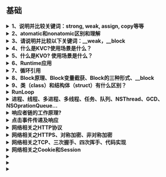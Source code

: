 
## 基础

<!--------------------------------------------------------------------------------------------------------------------------------------------------------------
                                                               1、说明并比较关键词：strong, weak, assign, copy等等
--------------------------------------------------------------------------------------------------------------------------------------------------------------->
<details>
<summary>
    <b>1、说明并比较关键词：strong, weak, assign, copy等等</b>
</summary>

</br>

`strong`表示指向并拥有该对象。其修饰的对象引用计数会增加1。该对象只要引用计数不为0则不会被销毁。当然强行将其设为nil可以销毁它。

`weak`表示指向但不拥有该对象。其修饰的对象引用计数不会增加。无需手动设置，该对象会自行在内存中销毁。

`assign`主要用于修饰基本数据类型，如`NSInteger`和`CGFloat`，这些数值主要存在于栈上。

`weak` 一般用来修饰对象，`assign`一般用来修饰基本数据类型。原因是`assign`修饰的对象被释放后，指针的地址依然存在，造成野指针，在堆上容易造成崩溃。而栈上的内存系统会自动处理，不会造成野指针。

`copy`与`strong`类似。不同之处是`strong`的复制是多个指针指向同一个地址，而`copy`的复制每次会在内存中拷贝一份对象，指针指向不同地址。`copy`一般用在修饰有可变对应类型的不可变对象上，如`NSString`, `NSArray`, `NSDictionary`。

`Objective-C` 中，基本数据类型的默认关键字是`atomic`, `readwrite`, `assign`；普通属性的默认关键字是`atomic`, `readwrite`, `strong`。

1、属性`readwrite`，`readonly`，`assign`，`retain`，`copy`，`nonatomic` 各自什么作用，他们在那种情况下用?

```
    readwrite：默认的属性，可读可写，生成setter和getter方法。

    readonly：只读，只生成getter方法，也就是说不能修改变量。

    assign：用于声明基本数据类型（int、float）仅设置变量，是赋值属性。

    retain：持有属性，setter方法将传入的参数先保留,再赋值,传入的参数 引用计数retaincount 会加1
```

在堆上开辟一块空间，用指针a指向，然后将指针a赋值(`assign`)给指针b，等于是a和b同时指向这块堆空间，当a不使用这块堆空间的时候，是否要释放这块堆空间？答案是肯定要的，但是这件堆空间被释放后，b就成了野指针。

如何避免这样的问题？ 这就引出了引用计数器，当a指针这块堆空间的时候，引用计数器+1，当b也指向的时候，引用计数器变成了2，当a不再指向这块堆空间时，release-1，引用计数器为1，当b也不指向这块堆空间时，release-1，引用计数器为0，调用`dealloc`函数，空间被释放

总结：当数据类型为`int`，`float`原生类型时，可以使用`assign`。如果是上面那种情况（对象）就是用retain。

`copy`：是赋值特性,`setter`方法将传入对象赋值一份;需要完全一份新的变量时,直接从堆区拿。

当属性是` NSString`、`NSArray`、`NSDictionary`时，既可以用`strong` 修饰，也可以用`copy`修饰。当用`strong`修饰的`NSString` 指向一个`NSMutableString`时，如果在不知情的情况下这个`NSMutableString`的别的引用修改了值，就会出现：一个不可变的字符串却被改变了的情况， 使用`copy`就不会出现这种情况。

 `nonatomic`：非原子性，可以多线程访问，效率高。

`atomic`：原子性，属性安全级别的表示，同一时刻只有一个线程访问，具有资源的独占性，但是效率很低。

`strong`：强引用，引用计数+ 1，ARC下，一个对象如果没有强引用，系统就会释放这个对象。

`weak`：弱引用，不会使引用计数+1.当一个指向对象的强引用都被释放时，这块空间依旧会被释放掉。

使用场景：在ARC下，如果使用`XIB` 或者`SB` 来创建控件，就使用 `weak`。纯代码创建控件时，用`strong`修饰，如果想用`weak` 修饰，就需要先创建控件，然后赋值给用`weak`修饰的对象。

查找了一些资料，发现主要原因是，`controller`需要拥有它自己的`view`（这个`view`是所以子控件的父`view`），因此`viewcontroller`对`view`就必须是强引用（strong reference）,得用`strong`修饰`view`。对于`lable`，它的父`view`是`view`，`view`需要拥有`label`，但是`controller`是不需要拥有`label`的。如果用`strong`修饰，在`view`销毁的情况下，`label`还仍然占有内存，因为`controller`还对它强引用；如果用`weak`修饰，在`view`销毁的时侯`label`的内存也同时被销毁，避免了僵尸指针出现。

用引用计数回答就是：因为`Controller`并不直接“拥有”控件，控件由它的父`view`“拥有”。使用`weak`关键字可以不增加控件引用计数，确保控件与父`view`有相同的生命周期。控件在被`addSubview`后，相当于控件引用计数+1；父`view`销毁后，所有的子`view`引用计数-1，则可以确保父`view`销毁时子`view`立即销毁。`weak`的控件在`removeFromSuperview`后也会立即销毁，而`stron`g的控件不会，因为`Controller`还保有控件强引用。

总结归纳为：当控件的父`view`销毁时，如果你还想继续拥有这个控件，就用`srtong`；如果想保证控件和父`view`拥有相同的生命周期，就用`weak`。当然在大多数情况下用两个都是可以的。

使用`weak`的时候需要特别注意的是：先将控件添加到`superview`上之后再赋值给`self`，避免控件被过早释放。
</details>

<!--------------------------------------------------------------------------------------------------------------------------------------------------------------
                                                                2、atomatic和nonatomic区别和理解
--------------------------------------------------------------------------------------------------------------------------------------------------------------->
<details>
<summary>
<b>2、atomatic和nonatomic区别和理解</b>
</summary>

<br/><b>第一种</b><br/>

`atomic`和`nonatomic`区别用来决定编译器生成的`getter`和`setter`是否为原子操作。`atomic`提供多线程安全,是描述该变量是否支持多线程的同步访问，如果选择了`atomic` 那么就是说，系统会自动的创建`lock`锁，锁定变量。`nonatomic`禁止多线程，变量保护，提高性能。

> `atomic`：默认是有该属性的，这个属性是为了保证程序在多线程情况下，编译器会自动生成一些互斥加锁代码，避免该变量的读写不同步问题。

> `nonatomic`：如果该对象无需考虑多线程的情况，请加入这个属性，这样会让编译器少生成一些互斥加锁代码，可以提高效率。

> `atomic`的意思就是`setter/getter`这个函数，是一个原语操作。如果有多个线程同时调用`setter`的话，不会出现某一个线程执行完`setter`全部语句之前，另一个线程开始执行`setter`情况，相当于函数头尾加了锁一样，可以保证数据的完整性。`nonatomic`不保证`setter/getter`的原语行，所以你可能会取到不完整的东西。因此，在多线程的环境下原子操作是非常必要的，否则有可能会引起错误的结果。

比如`setter`函数里面改变两个成员变量，如果你用`nonatomic`的话，`getter`可能会取到只更改了其中一个变量时候的状态，这样取到的东西会有问题，就是不完整的。当然如果不需要多线程支持的话，用`nonatomic`就够了，因为不涉及到线程锁的操作，所以它执行率相对快些。

下面是载录的网上一段加了`atomic`的例子：
```
{lock}
    if (property != newValue) { 
        [property release]; 
        property = [newValue retain]; 
    }                   
{unlock}
```
可以看出来，用`atomic`会在多线程的设值取值时加锁，中间的执行层是处于被保护的一种状态，`atomic`是oc使用的一种线程保护技术，基本上来讲，就是防止在写入未完成的时候被另外一个线程读取，造成数据错误。而这种机制是耗费系统资源的，所以在iPhone这种小型设备上，如果没有使用多线程间的通讯编程，那么`nonatomic`是一个非常好的选择。

<br/><b>第二种</b><br/>

`atomic`和`nonatomic`用来决定编译器生成的`getter`和`setter`是否为原子操作。

<b>atomic</b>

设置成员变量的`@property`属性时，默认为`atomic`，提供多线程安全。

在多线程环境下，原子操作是必要的，否则有可能引起错误的结果。加了`atomic`，`setter`函数会变成下面这样：
```
{lock}
    if (property != newValue) { 
        [property release]; 
        property = [newValue retain]; 
    }                   
{unlock}
```
<b>nonatomic</b>

禁止多线程，变量保护，提高性能。

`atomic`是`Objc`使用的一种线程保护技术，基本上来讲，是防止在写未完成的时候被另外一个线程读取，造成数据错误。而这种机制是耗费系统资源的，所以在iPhone这种小型设备上，如果没有使用多线程间的通讯编程，那么`nonatomic`是一个非常好的选择。

指出访问器不是原子操作，而默认地，访问器是原子操作。这也就是说，在多线程环境下，解析的访问器提供一个对属性的安全访问，从获取器得到的返回值或者通过设置器设置的值可以一次完成，即便是别的线程也正在对其进行访问。如果你不指定 `nonatomic` ，在自己管理内存的环境中，解析的访问器保留并自动释放返回的值，如果指定了 `nonatomic` ，那么访问器只是简单地返回这个值。

</details>

<!--------------------------------------------------------------------------------------------------------------------------------------------------------------
                                                               3、请说明并比较以下关键词：__weak，__block
--------------------------------------------------------------------------------------------------------------------------------------------------------------->
<details>
<summary>
<b>3、请说明并比较以下关键词：__weak，__block</b>
</summary>

</br>

`__weak`与`weak`基本相同。前者用于修饰变量（variable），后者用于修饰属性（property）。`__weak` 主要用于防止`block`中的循环引用。
`__block`也用于修饰变量。它是引用修饰，所以其修饰的值是动态变化的，即可以被重新赋值的。`__block`用于修饰某些`block`内部将要修改的外部变量。
_`_weak`和`__block`的使用场景几乎与`block`息息相关。而所谓`block`，就是`Objective-C`对于闭包的实现。闭包就是没有名字的函数，或者理解为指向函数的指针。
</details>

<!--------------------------------------------------------------------------------------------------------------------------------------------------------------
                                                               4、什么是KVC?使用场景是什么？
--------------------------------------------------------------------------------------------------------------------------------------------------------------->
<details>
<summary>
    <b>4、什么是KVC?使用场景是什么？</b>
</summary>
    
</br>

* <b> KVC 常用的方法</b>
```
(1)赋值类方法
- (void)setValue:(nullable id)value forKey:(NSString *)key;
- (void)setValue:(nullable id)value forKeyPath:(NSString *)keyPath;
- (void)setValue:(nullable id)value forUndefinedKey:(NSString *)key;
- (void)setValuesForKeysWithDictionary:(NSDictionary<NSString *, id> *)keyedValues;

(2)取值类方法
// 能取得私有成员变量的值
- (id)valueForKey:(NSString *)key;
- (id)valueForKeyPath:(NSString *)keyPath;
- (NSDictionary *)dictionaryWithValuesForKeys:(NSArray *)keys;
```

* <b>KVC 底层实现原理</b></br>
> 当一个对象调用setValue:forKey: 方法时,方法内部会做以下操作:</br>
> 1.判断有没有指定key的set方法,如果有set方法,就会调用set方法,给该属性赋值</br>
> 2.如果没有set方法,判断有没有跟key值相同且带有下划线的成员属性(_key).如果有,直接给该成员属性进行赋值</br>
> 3.如果没有成员属性_key,判断有没有跟key相同名称的属性.如果有,直接给该属性进行赋值</br>
> 4.如果都没有,就会调用 valueforUndefinedKey 和setValue:forUndefinedKey:方法</br>

<b>* KVC 的使用场景</b></br>
<b>1、赋值</b></br>
> (1) KVC 简单属性赋值
```
Person *p = [[Person alloc] init];
//    p.name = @"jack";
//    p.money = 22.2;
使用setValue: forKey:方法能够给属性赋值,等价于直接给属性赋值
[p setValue:@"rose" forKey:@"name"];
[p setValue:@"22.2" forKey:@"money"];
```
> (2) KVC复杂属性赋值
```
//给Person添加 Dog属性
Person *p = [[Person alloc] init];
p.dog = [[Dog alloc] init];
// p.dog.name = @"阿黄";

1)setValue: forKeyPath: 方法的使用
//修改p.dog 的name 属性
[p.dog setValue:@"wangcai" forKeyPath:@"name"];
[p setValue:@"阿花" forKeyPath:@"dog.name"];

2)setValue: forKey: 错误用法
[p setValue:@"阿花" forKey:@"dog.name"];
NSLog(@"%@", p.dog.name);

3)直接修改私有成员变量
[p setValue:@"旺财" forKeyPath:@"_name"];
```
> (3) 添加私有成员变量
```
Person 类中添加私有成员变量_age
[p setValue:@"22" forKeyPath:@"_age"];
```

<b>2、字典转模型</b></br>
```
1)简单的字典转模型
 +(instancetype)videoWithDict:(NSDictionary *)dict {
    JLVideo *videItem = [[JLVideo alloc] init];
    //以前
//    videItem.name = dict[@"name"];
//    videItem.money = [dict[@"money"] doubleValue] ;
    
    //KVC,使用setValuesForKeysWithDictionary:方法,该方法默认根据字典中每个键值对,调用setValue:forKey方法
    // 缺点:字典中的键值对必须与模型中的键值对完全对应,否则程序会崩溃
    [videItem setValuesForKeysWithDictionary:dict];
    return videItem;
}

(2)复杂的字典转模型
注意:复杂字典转模型不能直接通过KVC 赋值,KVC只能在简单字典中使用,比如:
    NSDictionary *dict = @{
                       @"name" : @"jack",
                       @"money": @"22.2",
                       @"dog" : @{
                               @"name" : @"wangcai",
                               @"money": @"11.1"}
                       };
   JLPerson *p = [[JLPerson alloc]init]; // p是一个模型对象
   [p setValuesForKeysWithDictionary:dict];
内部转换原理:
//    [p setValue:@"jack" forKey:@"name"];
//    [p setValue:@"22.2" forKey:@"money"];
//    [p setValue:@{
//                  @"name" : @"wangcai",
//                  @"money": @"11.1",
//
//                  } forKey:@"dog"]; //给 dog赋值一个字典肯定是不对的

(3)KVC解析复杂字典的正确步骤
   NSDictionary *dict = @{
                       @"name" : @"jack",
                       @"money": @"22.2",
                       @"dog" : @{
                               @"name" : @"wangcai",
                               @"price": @"11.1",
                               },
                       //人有好多书
                       @"books" : @[
                               @{
                                   @"name" : @"5分钟突破iOS开发",
                                   @"price" : @"19.8"
                                   },
                               @{
                                   @"name" : @"3分钟突破iOS开发",
                                   @"price" : @"24.8"
                                   },
                               @{
                                   @"name" : @"1分钟突破iOS开发",
                                   @"price" : @"29.8"
                                   }
                               ]
                       };

    XMGPerson *p = [[XMGPerson alloc] init];
     p.dog = [[XMGDog alloc] init];
    [p.dog setValuesForKeysWithDictionary:dict[@"dog"]];
    
    //保存模型的可变数组
    NSMutableArray *arrayM = [NSMutableArray array];
    
    for (NSDictionary *dict in dict[@"books"]) {
        //创建模型
        Book *book = [[Book alloc] init];
        //KVC
        [book setValuesForKeysWithDictionary:dict];
        //将模型保存
        [arrayM addObject:book];
    }
    p.books = arrayM;

备注:
    (1)当字典中的键值对很复杂,不适合用KVC;
    (2)服务器返还的数据,你可能不会全用上,如果在模型一个一个写属性非常麻烦,所以不建议使用KVC字典转模型
```

<b>3、取值</b></br>
> (1) 模型转字典
```
 Person *p = [[Person alloc]init];
 p.name = @"jack";
 p.money = 11.1;
 //KVC取值
 NSLog(@"%@ %@", [p valueForKey:@"name"], [p valueForKey:@"money"]);

 //模型转字典, 根据数组中的键获取到值,然后放到字典中
 NSDictionary *dict = [p dictionaryWithValuesForKeys:@[@"name", @"money"]];
 NSLog(@"%@", dict);
```
> (2) 访问数组中元素的属性值
```
Book *book1 = [[Book alloc] init];
book1.name = @"5分钟突破iOS开发";
book1.price = 10.7;

Book *book2 = [[Book alloc] init];
book2.name = @"4分钟突破iOS开发";
book2.price = 109.7;

Book *book3 = [[Book alloc] init];
book3.name = @"1分钟突破iOS开发";
book3.price = 1580.7;

// 如果valueForKeyPath:方法的调用者是数组，那么就是去访问数组元素的属性值
// 取得books数组中所有Book对象的name属性值，放在一个新的数组中返回
    NSArray *books = @[book1, book2, book3];
    NSArray *names = [books valueForKeyPath:@"name"];
    NSLog(@"%@", names);

//访问属性数组中元素的属性值
Person *p = [[Person alloc]init];
p.books = @[book1, book2, book3];
NSArray *names = [p valueForKeyPath:@"books.name"];
NSLog(@"%@", names);

```
</details>

<!--------------------------------------------------------------------------------------------------------------------------------------------------------------
                                                               5、什么是KVO? 使用场景是什么？
--------------------------------------------------------------------------------------------------------------------------------------------------------------->
<details>
<summary>
    <b>5、什么是KVO? 使用场景是什么？</b>
</summary>

<h4>什么是KVO？</h4>

> `KVO`全称`Key Value Observing`，是苹果提供的一套事件通知机制。允许对象监听另一个对象特定属性的改变，并在改变时接收到事件。由于 `KVO` 的实现机制，只针对属性才会发生作用，一般继承自 `NSObjec`t 的对象都默认支持 `KVO`。</br>
> 
> `KVO`可以监听单个属性的变化，也可以监听集合对象的变化。通过`KVC`的`mutableArrayValueForKey:`等方法获得代理对象，当代理对象的内部对象发生改变时，会回调 `KVO` 监听的方法。集合对象包含 `NSArray` 和 `NSSet`。</br>

<h4>KVO基本使用</h4>

使用KVO大致分为三个步骤：</br>

> 1、通过`addObserver:forKeyPath:options:context:`方法注册观察者，观察者可以接收`keyPath`属性的变化事件</br>
> 2、在观察者中实现`observeValueForKeyPath:ofObject:change:context:`方法，当`keyPath`属性发生改变后，`KVO`会回调这个方法来通知观察者</br>
> 3、当观察者不需要监听时，可以调用`removeObserver:forKeyPath:`方法将`KVO`移除。需要注意的是，调用`removeObserver`需要在观察者消失之前，否则会导致`Crash`</br>

<h4>注册观察者</h4>

```
/*
@observer:就是观察者，是谁想要观测对象的值的改变。
@keyPath:就是想要观察的对象属性。
@options:options一般选择NSKeyValueObservingOptionNew | NSKeyValueObservingOptionOld，这样当属性值发生改变时我们可以同时获得旧值和新值，如果我们只填NSKeyValueObservingOptionNew则属性发生改变时只会获得新值。
@context:想要携带的其他信息，比如一个字符串或者字典什么的。
*/
- (void)addObserver:(NSObject *)observer forKeyPath:(NSString *)keyPath options:(NSKeyValueObservingOptions)options context:(nullable void *)context;
```
<h4>监听回调</h4>

```
/*
@keyPath:观察的属性
@object:观察的是哪个对象的属性
@change:这是一个字典类型的值，通过键值对显示新的属性值和旧的属性值
@context:上面添加观察者时携带的信息
*/
- (void)observeValueForKeyPath:(nullable NSString *)keyPath ofObject:(nullable id)object change:(nullable NSDictionary<NSKeyValueChangeKey, id> *)change context:(nullable void *)context;
```
<h4>调用方式</h4>
<h5>自动调用</h5>

> 调用KVO属性对象时，不仅可以通过点语法和set语法进行调用，还可以使用KVC方法
```
//通过属性的点语法间接调用
objc.name = @"";

// 直接调用set方法
[objc setName:@"Savings"];

// 使用KVC的setValue:forKey:方法
[objc setValue:@"Savings" forKey:@"name"];

// 使用KVC的setValue:forKeyPath:方法
[objc setValue:@"Savings" forKeyPath:@"account.name"];
```
<h5>手动调用</h5>

* KVO 在属性发生改变时的调用是自动的，如果想要手动控制这个调用时机，或想自己实现 KVO 属性的调用，则可以通过 KVO 提供的方法进行调用。</br>
> 1、第一步我们需要认识下面这个方法，如果想要手动调用或自己实现KVO需要重写该方法该方法返回YES表示可以调用，返回NO则表示不可以调用。
```
+ (BOOL)automaticallyNotifiesObserversForKey:(NSString *)theKey {
    BOOL automatic = NO;
    if ([theKey isEqualToString:@"name"]) {
        automatic = NO;//对该key禁用系统自动通知，若要直接禁用该类的KVO则直接返回NO；
    }
    else {
        automatic = [super automaticallyNotifiesObserversForKey:theKey];
    }
    return automatic;
}
```
> 2、第二步我们需要重写setter方法
```
- (void)setName:(NSString *)name {
    if (name != _name) {
        [self willChangeValueForKey:@"name"];
        _name = name;
        [self didChangeValueForKey:@"name"];
    }
}
```
<h4>移除观察者</h4>

```
//需要在不使用的时候,移除监听
- (void)dealloc {
    [self.person removeObserver:self.observerPerson forKeyPath:@"age"];
    [self.person removeObserver:self.observerPerson forKeyPath:@"name"];
}
```

<h4>Crash</h4>
<h5>观察者未实现监听方法</h5>

* 若观察者对象 -observeValueForKeyPath:ofObject:change:context: 未实现，将会 Crash
```
'<KVOViewController: 0x7f90f1402a60>: An -observeValueForKeyPath:ofObject:change:context: message was received but not handled.
```

<h5>未及时移除观察者</h5>

```
Crash： Thread 1: EXC_BAD_ACCESS (code=1, address=0x8)
```
```
//观察者ObserverPersonChage
@interface ObserverPersonChange : NSObject
@end

@implementation ObserverPersonChange

- (void)observeValueForKeyPath:(NSString *)keyPath ofObject:(id)object change:(NSDictionary<NSKeyValueChangeKey,id> *)change context:(void *)context {
    NSLog(@"%@", keyPath);
    if ([keyPath isEqualToString:@"age"]) {
        NSLog(@"age %@", object);
    }
    if ([keyPath isEqualToString:@"name"]) {
        NSLog(@"name %@", object);
    }
}

@end

// KVOViewController
- (void)btn1Click {
    [self.person addObserver:self.observerPerson forKeyPath:@"age" options:(NSKeyValueObservingOptionOld | NSKeyValueObservingOptionNew) context:@"age change"];
    [self.person addObserver:self.observerPerson forKeyPath:@"name" options:(NSKeyValueObservingOptionOld | NSKeyValueObservingOptionNew) context:@"name change"];
}

- (void)btn2Click {
    self.observerPerson = nil;
}

//点击改变person属性值
- (void)btn3Click {
    self.person.age = 10;
    self.person.name = @"小明";
}
```
> 1、假如在当前 `KVOViewController` 中，注册了观察者，点击屏幕，改变被观察对象 `person` 的属性值。</br>
> 2、点击对应按钮，销毁观察者，此时 self.observerPerson 为 nil。</br>
> 3、再次点击btn3按钮，此时 Crash；</br>

<h5>多次移除观察者</h5>

```
Cannot remove an observer for the key path “age” from because it is not registered as an observer.
```

<h4>实际应用</h4>

> KVO主要用来做键值观察操作，想要一个值发生改变后通知另一个对象，则用KVO实现最为合适。斯坦福大学的iOS教程中有一个很经典的案例，通过KVO在Model和Controller之间进行通信。

<h4>KVO实现原理</h4>

> `KVO`是通过`isa` 混写`(isa-swizzling)`技术实现的。在运行时根据原类创建一个中间类，这个中间类是原类的子类，并动态修改当前对象的`isa`指向中间类。并且将`class`方法重写，返回原类的`Class`。所以苹果建议在开发中不应该依赖`isa`指针，而是通过`class`实例方法来获取对象类型。

<h4>测试代码</h4>

```
NSKeyValueObservingOptions option = NSKeyValueObservingOptionOld | NSKeyValueObservingOptionNew;

NSLog(@"person添加KVO监听对象之前-类对象 -%@", object_getClass(self.person));
NSLog(@"person添加KVO监听之前-方法实现 -%p", [self.person methodForSelector:@selector(setAge:)]);
NSLog(@"person添加KVO监听之前-元类对象 -%@", object_getClass(object_getClass(self.person)));

[self.person addObserver:self forKeyPath:@"age" options:option context:@"age chage"];

NSLog(@"person添加KVO监听对象之后-类对象 -%@", object_getClass(self.person));
NSLog(@"person添加KVO监听之后-方法实现 -%p", [self.person methodForSelector:@selector(setAge:)]);
NSLog(@"person添加KVO监听之后-元类对象 -%@", object_getClass(object_getClass(self.person)));

//打印结果
person添加KVO监听对象之前-类对象 -Person
person添加KVO监听之前-方法实现 -0x10ac1b850
person添加KVO监听之前-元类对象 -Person

person添加KVO监听对象之后-类对象 -NSKVONotifying_Person
person添加KVO监听之后-方法实现 -0x10af7c844
person添加KVO监听之后-元类对象 -NSKVONotifying_Person

//通过地址查找方法
(lldb) p (IMP)0x10f24b470
(IMP) $0 = 0x000000010f24b470 ([Person setAge:] at Person.h:15)
(lldb) p (IMP)0x10f5a6844
(IMP) $1 = 0x000000010f5a6844 (Foundation`_NSSetLongLongValueAndNotify)
```
* 通过测试代码，我们添加KVO前后发生以下变化</br>
> 1、`person`指向的类对象和元类对象，以及 `setAge:` 均发生了变化；</br>
> 2、添加`KVO`后，`person` 中的 `isa` 指向了 `NSKVONotifying_Person` 类对象；</br>
> 3、添加 `KVO` 之后，`setAge:` 的实现调用的是：`Foundation`中 `_NSSetLongLongValueAndNotify` 方法；</br>

<h5>发现中间对象</h5>

> 从上述测试代码的结果我们发现，`person` 中的 `isa` 从开始指向`Person`类对象，变成指向了 `NSKVONotifying_Person` 类对象</br>

* KVO会在运行时动态创建一个新类，将对象的isa指向新创建的类，新类是原类的子类，命名规则是NSKVONotifying_xxx的格式。</br>
> 1、未使用KVO监听对象是，对象和类对象之间的关系如下</br>
![Demo](images/未使用KVO监听对象.webp)

> 2、使用KVO监听对象后，对象和类对象之间会添加一个中间对象</br>
![Demo](images/使用KVO监听对象.webp)

<h5>NSKVONotifying_Person类内部实现</h5>

> 我们从上面两张图很清楚的看到添加KVO之前和KVO之后的变化，下面我们剖析一下这个中间类NSKVONotifying_Person（这里是*通配符,它代表数据类型，例如：int， longlong）</br>
```
- (void)setAge:(int)age{
    _NSSet*ValueAndNotify();//这个方法调用顺序是什么，它是在调用何处方法，都在setter方法改变中详解
}

- (Class)class {
    return [LDPerson class];
}

- (void)dealloc {
    // 收尾工作
}

- (BOOL)_isKVOA {
    return YES;
}
```
* isa混写之后如何调用方法</br>
  - 调用监听的属性设置方法，如 `setAge:`，都会先调用 `NSKVONotify_Person` 对应的属性设置方法；</br>
  - 调用非监听属性设置方法，如 `test`，会通过 `NSKVONotify_Person` 的 `superclass`，找到 `Person` 类对象，再调用其 `[Person test]` 方法</br>
* 为什么重写class方法</br>
  - 如果没有重写`class`方法,当该对象调用`class`方法时,会在自己的方法缓存列表,方法列表,父类缓存,方法列表一直向上去查找该方法,因为`class`方法是`NSObject`中的方法,如果不重写最终可能会返回`NSKVONotifying_Person`,就会将该类暴露出来,也给开发者造成困扰,写的是`Person`,添加`KVO`之后`class`方法返回怎么是另一个类。</br>
* _isKVOA有什么作用。</br>
  - 这个方法可以当做使用了`KVO`的一个标记，系统可能也是这么用的。如果我们想判断当前类是否是`KVO`动态生成的类，就可以从方法列表中搜索这个方法。</br>

<h4>setter实现不同</h4>

* 在测试代码中，我们已经通过地址查找添加KVO前后调用的方法</br>

```
//通过地址查找方法
//添加KVO之前
(lldb) p (IMP)0x10f24b470
(IMP) $0 = 0x000000010f24b470 ([Person setAge:] at Person.h:15)
//添加KVO之后
(lldb) p (IMP)0x10f5a6844
(IMP) $1 = 0x000000010f5a6844 (Foundation`_NSSetLongLongValueAndNotify)
```
> `0x10f24b470`这个地址的`setAge:`实现是调用`Person`类的`setAge:`方法，并且是在`Person.h`的第15行。</br>
> 而`0x10f5a6844`这个地址的`setAge:`实现是调用`_NSSetIntValueAndNotify`这样一个C函数。</br>

<h4>KVO内部调用流程</h4>

* 由于我们无法去窥探`_NSSetIntValueAndNotify`的真实结构，也无法去重写`NSKVONotifying_Person`这个类，所以我们只能利用它的父类`Person`类来分析其执行过程。</br>
```
- (void)setAge:(int)age{
    _age = age;
    NSLog(@"setAge:");
}

- (void)willChangeValueForKey:(NSString *)key{
    [super willChangeValueForKey:key];
    NSLog(@"willChangeValueForKey");
}

- (void)didChangeValueForKey:(NSString *)key{
    NSLog(@"didChangeValueForKey - begin");
    [super didChangeValueForKey:key];
    NSLog(@"didChangeValueForKey - end");
}
@end

//打印结果
 willChangeValueForKey
 setAge:
 didChangeValueForKey - begin
 didChangeValueForKey - end
 willChangeValueForKey
 didChangeValueForKey - begin
 didChangeValueForKey - end
```
* 通过打印结果，我们可以清晰看到
> 1、首先调用`willChangeValueForKey:`方法。</br>
> 2、然后调用`setAge:`方法真正的改变属性的值。</br>
> 3、开始调用`didChangeValueForKey:`这个方法，调用`[super didChangeValueForKey:key]`时会通知监听者属性值已经改变，然后监听者执行自己的`- (void)observeValueForKeyPath:(NSString *)keyPath ofObject:(id)object change:(NSDictionary<NSKeyValueChangeKey,id> *)change context:(void *)context`这个方法。</br>

* 下面我用一张图来展示KVO执行流程</br>
![Demo](images/KVO执行流程.webp)

<h4>KVO扩展</h4>

* KVC 与 KVO 的不同？</br>
> 1. `KVC`(键值编码)，即 `Key-Value Coding`，一个非正式的` Protocol`，使用字符串(键)访问一个对象实例变量的机制。而不是通过调用 `Setter`、`Getter` 方法等显式的存取方式去访问。</br>
> 2. `KVO`(键值监听)，即 `Key-Value Observing`，它提供一种机制,当指定的对象的属性被修改后,对象就会接受到通知，前提是执行了 `setter` 方法、或者使用了`KVC` 赋值。</br>

* 和 notification(通知)的区别？</br>
> 1. `KVO` 和 `NSNotificationCenter` 都是 `iOS` 中观察者模式的一种实现。区别在于，相对于被观察者和观察者之间的关系，`KVO` 是一对一的，而不是一对多的。`KVO` 对被监听对象无侵入性，不需要修改其内部代码即可实现监听。</br>
> 2. `notification` 的优点是监听不局限于属性的变化，还可以对多种多样的状态变化进行监听，监听范围广，例如键盘、前后台等系统通知的使用也更显灵活方便。

</details>

<!--------------------------------------------------------------------------------------------------------------------------------------------------------------
                                                               6、Runtime应用 
--------------------------------------------------------------------------------------------------------------------------------------------------------------->
<details>
<summary>
    <b>6、Runtime应用</b>
</summary>

</br>
`Runtim`简直就是做大型框架的利器。它的应用场景非常多，下面就介绍一些常见的应用场景。

>* 关联对象`(Objective-C Associated Objects)`给分类增加属性
>* 方法魔法`(Method Swizzling)`方法添加和替换和`KVO`
>* 实现消息转发(热更新)解决Bug(JSPatch)
>* 实现`NSCoding`的自动归档和自动解档
>* 实现字典和模型的自动转换`(MJExtension)`

<b>关联对象(Objective-C Associated Objects)给分类增加属性</b>

关联对象`Runtime`提供了下面几个接口：

```
// 关联对象
void objc_setAssociatedObject(id object, const void *key, id value, objc_AssociationPolicy policy)
// 获取关联的对象
id objc_getAssociatedObject(id object, const void *key)
// 移除关联的对象
void objc_removeAssociatedObjects(id object)
```

参数解释:

`id object`：被关联的对象</br>
`const void *key`：关联的key，要求唯一</br>
`id value`：关联的对象</br>
`objc_AssociationPolicy policy`：内存管理的策略内存管理的策略</br>

```
typedef OBJC_ENUM(uintptr_t, objc_AssociationPolicy) {
    OBJC_ASSOCIATION_ASSIGN = 0,
    OBJC_ASSOCIATION_RETAIN_NONATOMIC = 1,
    OBJC_ASSOCIATION_COPY_NONATOMIC = 3, 
    OBJC_ASSOCIATION_RETAIN = 01401,
    OBJC_ASSOCIATION_COPY = 01403
};
```

`OBJC_ASSOCIATION_ASSIGN`: 指定一个关联对象的弱引用。属性修饰`@property (assign)` 或 `@property (unsafe_unretained)`</br>
`OBJC_ASSOCIATION_RETAIN_NONATOMIC`: 指定一个关联对象的强引用，不能被原子化使用。属性修饰`@property (nonatomic, strong)`</br>
`OBJC_ASSOCIATION_COPY_NONATOMIC`: 指定一个关联对象的`copy`引用，不能被原子化使用。属性修饰`@property (nonatomic, copy)`</br>
`OBJC_ASSOCIATION_RETAIN`:  指定一个关联对象的强引用，能被原子化使用。属性修饰 `@property (atomic, strong)`</br>
`OBJC_ASSOCIATION_COPY`:  指定一个关联对象的`copy`引用，能被原子化使用。属性修饰`@property (atomic, copy)`</br>

下面实现一个`UIView`的`Category`添加自定义属性`defaultColor`

```
#import "ViewController.h"
#import "objc/runtime.h"

@interface UIView (DefaultColor)

@property (nonatomic, strong) UIColor *defaultColor;

@end

@implementation UIView (DefaultColor)

@dynamic defaultColor;

static char kDefaultColorKey;

- (void)setDefaultColor:(UIColor *)defaultColor {
    objc_setAssociatedObject(self, &kDefaultColorKey, defaultColor, OBJC_ASSOCIATION_RETAIN_NONATOMIC);
}

- (id)defaultColor {
    return objc_getAssociatedObject(self, &kDefaultColorKey);
}

@end

@interface ViewController ()

@end

@implementation ViewController

- (void)viewDidLoad {
    [super viewDidLoad];
    
    UIView *test = [UIView new];
    test.defaultColor = [UIColor blackColor];
    NSLog(@"%@", test.defaultColor);
}

@end
```

<b> 方法魔法(Method Swizzling)方法添加和替换和KVO实现</b>
<b>方法添加</b>
```
//class_addMethod(Class  _Nullable __unsafe_unretained cls, SEL  _Nonnull name, IMP  _Nonnull imp, const char * _Nullable types)
class_addMethod([self class], sel, (IMP)fooMethod, "v@:");
```
>1、cls 被添加方法的类</br>
2、name 添加的方法的名称的SEL</br>
3、imp 方法的实现。该函数必须至少要有两个参数，self,_cmd</br>
4、types 类型编码

<b>方法替换</b>
```
@implementation ViewController

+ (void)load {
    static dispatch_once_t onceToken;
    dispatch_once(&onceToken, ^{
        Class class = [self class];
        SEL originalSelector = @selector(test1);
        SEL swizzledSelector = @selector(test2);
        
        Method originalMethod = class_getInstanceMethod(class, originalSelector);
        Method swizzledMethod = class_getInstanceMethod(class, swizzledSelector);
        
        BOOL didAddMethod = class_addMethod(class, originalSelector, method_getImplementation(swizzledMethod), method_getTypeEncoding(swizzledMethod));
        if (didAddMethod) {
            class_replaceMethod(class, swizzledSelector, method_getImplementation(originalMethod), method_getTypeEncoding(originalMethod));
        } else {
            method_exchangeImplementations(originalMethod, swizzledMethod);
        }
    });
}

- (void)test1 {
    NSLog(@"1");
}

- (void)test2 {
    NSLog(@"2");
}

- (void)viewDidLoad {
    [super viewDidLoad];
    
    [self test1];
}
```
>在`viewDidLoad`中调用`test1`方法，查找到的对应的方法实现就是`test2`,而不是`test1`

`swizzling`应该只在`+load`中完成。 在 `Objective-C `的运行时中，每个类有两个方法都会自动调用。`+load `是在一个类被初始装载时调用，`+initialize` 是在应用第一次调用该类的类方法或实例方法前调用的。两个方法都是可选的，并且只有在方法被实现的情况下才会被调用。

`swizzlin`g应该只在`dispatch_once `中完成,由于`swizzling `改变了全局的状态，所以我们需要确保每个预防措施在运行时都是可用的。原子操作就是这样一个用于确保代码只会被执行一次的预防措施，就算是在不同的线程中也能确保代码只执行一次。Grand Central Dispatch 的 `dispatch_once`满足了所需要的需求，并且应该被当做使用`swizzling `的初始化单例方法的标准。
</details>

<!--------------------------------------------------------------------------------------------------------------------------------------------------------------
                                                               7、循环引用
--------------------------------------------------------------------------------------------------------------------------------------------------------------->
<details>
<summary>
    <b>7、循环引用</b>
</summary>

</br><b>循环引用的实质：多个对象相互之间有强引用，不能释放让系统回收。</b></br>
<b>如何解决循环引用？</b></br>
>1、避免产生循环引用，通常是将 `strong` 引用改为 `weak` 引用。
比如在修饰属性时用`weak`
在`block`内调用对象方法时，使用其弱引用，这里可以使用两个宏
```
#define WS(weakSelf)            __weak __typeof(&*self)weakSelf = self; // 弱引用
#define ST(strongSelf)          __strong __typeof(&*self)strongSelf = weakSelf; //使用这个要先声明weakSelf
```
还可以使用__block来修饰变量</br>
在MRC下，__block不会增加其引用计数，避免了循环引用</br>
在ARC下，__block修饰对象会被强引用，无法避免循环引用，需要手动解除。</br>

<b>循环引用场景：</b>
* 自循环引用
    - 强持有的属性同时持有该对象
* 相互循环引用
    ![Demo](images/相互引用.webp)
* 多循环引用
    ![Demo](images/循环引用.webp)

<b>1、代理(delegate)循环引用属于相互循环引用</b></br>
delegate 是iOS中开发中比较常遇到的循环引用，一般在声明delegate的时候都要使用弱引用 weak,或者assign,当然怎么选择使用assign还是weak，MRC的话只能用assign，在ARC的情况下最好使用weak，因为weak修饰的变量在释放后自动指向nil，防止野指针存在</br>

<b>2、NSTimer循环引用属于相互循环使用</b></br>
在控制器内，创建NSTimer作为其属性，由于定时器创建后也会强引用该控制器对象，那么该对象和定时器就相互循环引用了。</br>
如何解决呢？</br>
这里我们可以使用手动断开循环引用：</br>
如果是不重复定时器，在回调方法里将定时器invalidate并置为nil即可。</br>
如果是重复定时器，在合适的位置将其invalidate并置为nil即可</br>

<b>3、block循环引用</b></br>
一个简单的例子：</br>
```
@property (copy, nonatomic) dispatch_block_t myBlock;
@property (copy, nonatomic) NSString *blockString;

- (void)testBlock {
    self.myBlock = ^() {
        NSLog(@"%@",self.blockString);
    };
}
```
由于block会对block中的对象进行持有操作,就相当于持有了其中的对象，而如果此时block中的对象又持有了该block，则会造成循环引用。
解决方案就是使用__weak修饰self即可
```
__weak typeof(self) weakSelf = self;

self.myBlock = ^() {
    NSLog(@"%@",weakSelf.blockString);
};
```
并不是所有block都会造成循环引用。</br>
只有被强引用了的block才会产生循环引用</br>
而比如`dispatch_async(dispatch_get_main_queue(), ^{})`,`[UIView animateWithDuration:1 animations:^{}]`这些系统方法等
或者block并不是其属性而是临时变量,即栈block
```
[self testWithBlock:^{
    NSLog(@"%@",self);
}];

- (void)testWithBlock:(dispatch_block_t)block {
    block();
}
```
还有一种场景，在block执行开始时self对象还未被释放，而执行过程中，self被释放了，由于是用weak修饰的，那么weakSelf也被释放了，此时在block里访问weakSelf时，就可能会发生错误(向nil对象发消息并不会崩溃，但也没任何效果)。</br>
对于这种场景，应该在block中对 对象使用__strong修饰，使得在block期间对 对象持有，block执行结束后，解除其持有。
```
__weak typeof(self) weakSelf = self;

self.myBlock = ^() {
    __strong __typeof(self) strongSelf = weakSelf;
    [strongSelf test];
};
```
</details>

<!--------------------------------------------------------------------------------------------------------------------------------------------------------------
                                                               8、Block原理、Block变量截获、Block的三种形式、__block
--------------------------------------------------------------------------------------------------------------------------------------------------------------->
<details>
<summary>
    <b>8、Block原理、Block变量截获、Block的三种形式、__block</b>
</summary>

</br><b>一、什么是Block？</b></br>
* Block是将函数及其执行上下文封装起来的对象。
```
NSInteger num = 3;
NSInteger(^block)(NSInteger) = ^NSInteger(NSInteger n){
    return n * num;
};
block(2);
```
通过clang -rewrite-objc WYTest.m命令编译该.m文件，发现该block被编译成这个形式:
```
NSInteger num = 3;

NSInteger(*block)(NSInteger) = ((NSInteger (*)(NSInteger))&__WYTest__blockTest_block_impl_0((void *)__WYTest__blockTest_block_func_0, &__WYTest__blockTest_block_desc_0_DATA, num));

((NSInteger (*)(__block_impl *, NSInteger))((__block_impl *)block)->FuncPtr)((__block_impl *)block, 2);
```
其中WYTest是文件名，blockTest是方法名，这些可以忽略。</br>
其中__WYTest__blockTest_block_impl_0结构体为
```
struct __WYTest__blockTest_block_impl_0 {
  struct __block_impl impl;
  struct __WYTest__blockTest_block_desc_0* Desc;
  NSInteger num;
  __WYTest__blockTest_block_impl_0(void *fp, struct __WYTest__blockTest_block_desc_0 *desc, NSInteger _num, int flags=0) : num(_num) {
    impl.isa = &_NSConcreteStackBlock;
    impl.Flags = flags;
    impl.FuncPtr = fp;
    Desc = desc;
  }
};
```
_block_impl结构体为
```
struct __block_impl {
  void *isa;//isa指针，所以说Block是对象
  int Flags;
  int Reserved;
  void *FuncPtr;//函数指针
};
```
block内部有isa指针，所以说其本质也是OC对象</br>
block内部则为:
```
static NSInteger __WYTest__blockTest_block_func_0(struct __WYTest__blockTest_block_impl_0 *__cself, NSInteger n) {
    NSInteger num = __cself->num; // bound by copy
    return n * num;
}
```
所以说 Block是将函数及其执行上下文封装起来的对象</br>
既然block内部封装了函数，那么它同样也有参数和返回值。</br></br>

<b>二、Block变量截获</b></br></br>
<b>1、局部变量截获 是值截获。 比如:</b>
```
NSInteger num = 3;
    
NSInteger(^block)(NSInteger) = ^NSInteger(NSInteger n){
    return n*num;
};

num = 1;

NSLog(@"%zd",block(2));
```
这里的输出是6而不是2，原因就是对局部变量num的截获是值截获。</br>
同样，在block里如果修改变量num，也是无效的，甚至编译器会报错。</br>
```
NSMutableArray * arr = [NSMutableArray arrayWithObjects:@"1",@"2", nil];
void(^block)(void) = ^{
    NSLog(@"%@",arr);//局部变量
    [arr addObject:@"4"];
};
[arr addObject:@"3"];
arr = nil;
block();
```
打印为1，2，3</br>
局部对象变量也是一样，截获的是值，而不是指针，在外部将其置为nil，对block没有影响，而该对象调用方法会影响</br>

<b>2、局部静态变量截获 是指针截获。</b>
```
tatic  NSInteger num = 3;
NSInteger(^block)(NSInteger) = ^NSInteger(NSInteger n){
    return n*num;
};
num = 1;
NSLog(@"%zd",block(2));
```
输出为2，意味着num = 1这里的修改num值是有效的，即是指针截获。</br>
同样，在block里去修改变量m，也是有效的。</br>

<b>3、全局变量，静态全局变量截获：不截获,直接取值。</b></br></br>
我们同样用clang编译看下结果。</br>
```
static NSInteger num3 = 300;
NSInteger num4 = 3000;

- (void)blockTest {
    NSInteger num = 30;
    static NSInteger num2 = 3;
    __block NSInteger num5 = 30000;
    void(^block)(void) = ^{
        NSLog(@"%zd",num);//局部变量
        NSLog(@"%zd",num2);//静态变量
        NSLog(@"%zd",num3);//全局变量
        NSLog(@"%zd",num4);//全局静态变量
        NSLog(@"%zd",num5);//__block修饰变量
    };
    block();
}
```
编译后
```
struct __WYTest__blockTest_block_impl_0 {
  struct __block_impl impl;
  struct __WYTest__blockTest_block_desc_0* Desc;
  NSInteger num;//局部变量
  NSInteger *num2;//静态变量
  __Block_byref_num5_0 *num5; // by ref//__block修饰变量
  __WYTest__blockTest_block_impl_0(void *fp, struct __WYTest__blockTest_block_desc_0 *desc, NSInteger _num, NSInteger *_num2, __Block_byref_num5_0 *_num5, int flags=0) : num(_num), num2(_num2), num5(_num5->__forwarding) {
    impl.isa = &_NSConcreteStackBlock;
    impl.Flags = flags;
    impl.FuncPtr = fp;
    Desc = desc;
  }
};
```
 impl.isa = &_NSConcreteStackBlock;这里注意到这一句，即说明该block是栈block）
可以看到局部变量被编译成值形式，而静态变量被编成指针形式，全局变量并未截获。而__block修饰的变量也是以指针形式截获的，并且生成了一个新的结构体对象：
```
struct __Block_byref_num5_0 {
  void *__isa;
  __Block_byref_num5_0 *__forwarding;
 int __flags;
 int __size;
 NSInteger num5;
};
```
该对象有个属性：num5，即我们用__block修饰的变量。</br>
这里__forwarding是指向自身的(栈block)。</br>
一般情况下，如果我们要对block截获的局部变量进行赋值操作需添加__block</br>
修饰符，而对全局变量，静态变量是不需要添加__block修饰符的。</br>
另外，block里访问self或成员变量都会去截获self。</br>

<b>三、Block的几种形式</b></br>
分为全局Block(_NSConcreteGlobalBlock)、栈Block(_NSConcreteStackBlock)、堆Block(_NSConcreteMallocBlock)三种形式</br>
其中栈Block存储在栈(stack)区，堆Block存储在堆(heap)区，全局Block存储在已初始化数据(.data)区</br>

<b>1、不使用外部变量的block是全局block</b></br></br>
比如：
```
NSLog(@"%@",[^{
    NSLog(@"globalBlock");
} class]);
```
输出：
```
_NSGlobalBlock__
```
<b>2、使用外部变量并且未进行copy操作的block是栈block</b></br></br>
比如:
```
NSInteger num = 10;
NSLog(@"%@",[^{
    NSLog(@"stackBlock:%zd",num);
} class]);
```
输出：
```
__NSStackBlock__
```
日常开发常用于这种情况:
```
[self testWithBlock:^{
    NSLog(@"%@",self);
}];

- (void)testWithBlock:(dispatch_block_t)block {
    block();
    NSLog(@"%@",[block class]);
}
```
<b>3、对栈block进行copy操作，就是堆block，而对全局block进行copy，仍是全局block</b></br>
* 比如堆1中的全局进行copy操作，即赋值：
```
void (^globalBlock)(void) = ^{
    NSLog(@"globalBlock");
};

NSLog(@"%@",[globalBlock class]);
```
输出：
```
_NSGlobalBlock__
```
仍是全局block

* 而对2中的栈block进行赋值操作：
```
NSInteger num = 10;

void (^mallocBlock)(void) = ^{
    NSLog(@"stackBlock:%zd",num);
};

NSLog(@"%@",[mallocBlock class]);
```
输出：
```
__NSMallocBlock__
```
对栈block copy之后，并不代表着栈block就消失了，左边的mallock是堆block，右边被copy的仍是栈block</br></br>
比如:
```
[self testWithBlock:^{
    NSLog(@"%@",self);
}];

- (void)testWithBlock:(dispatch_block_t)block {
    block();
    dispatch_block_t tempBlock = block;
    NSLog(@"%@,%@",[block class],[tempBlock class]);
}
```
输出：
```
__NSStackBlock__, __NSMallocBlock__
```
<b>即如果对栈Block进行copy，将会copy到堆区，对堆Block进行copy，将会增加引用计数，对全局Block进行copy，因为是已经初始化的，所以什么也不做。</b></br></br>
另外，__block变量在copy时，由于__forwarding的存在，栈上的__forwarding指针会指向堆上的__forwarding变量，而堆上的__forwarding指针指向其自身，所以，如果对__block的修改，实际上是在修改堆上的__block变量。</br></br>
<b>即__forwarding指针存在的意义就是，无论在任何内存位置， 都可以顺利地访问同一个__block变量。</b></br></br>
另外由于block捕获的__block修饰的变量会去持有变量，那么如果用__block修饰self，且self持有block，并且block内部使用到__block修饰的self时，就会造成多循环引用，即self持有block，block 持有__block变量，而__block变量持有self，造成内存泄漏。</br></br>
比如:
```
_block typeof(self) weakSelf = self;
    
_testBlock = ^{
    NSLog(@"%@",weakSelf);
};

_testBlock();
```
如果要解决这种循环引用，可以主动断开__block变量对self的持有，即在block内部使用完weakself后，将其置为nil，但这种方式有个问题，如果block一直不被调用，那么循环引用将一直存在。
所以，我们最好还是用__weak来修饰self
</details>

<!--------------------------------------------------------------------------------------------------------------------------------------------------------------
                                                               9、类（class）和结构体（struct）有什么区别？
--------------------------------------------------------------------------------------------------------------------------------------------------------------->
<details>
<summary>
    <b>9、类（class）和结构体（struct）有什么区别？</b>
</summary>
    
</br>

Swift 中，类是引用类型，结构体是值类型。值类型在传递和赋值时将进行复制，而引用类型则只会使用引用对象的一个"指向"。所以他们两者之间的区别就是两个类型的区别。</br>

举个简单的例子，代码如下
```
class Temperature {
  var value: Float = 37.0
}

class Person {
  var temp: Temperature?

  func sick() {
    temp?.value = 41.0
  }
}

let A = Person()
let B = Person()
let temp = Temperature()

A.temp = temp
B.temp = temp
```
A.sick()</br>
上面这段代码，由于 Temperature 是 class ，为引用类型，故 A 的 temp 和 B 的 temp指向同一个对象。A 的 temp修改了，B 的 temp 也随之修改。这样 A 和 B 的 temp 的值都被改成了41.0。如果将 Temperature 改为 struct，为值类型，则 A 的 temp 修改不影响 B 的 temp。</br>

内存中，引用类型诸如类是在堆（heap）上，而值类型诸如结构体实在栈（stack）上进行存储和操作。相比于栈上的操作，堆上的操作更加复杂耗时，所以苹果官方推荐使用结构体，这样可以提高 App 运行的效率。</br>

class有这几个功能struct没有的：</br>

class可以继承，这样子类可以使用父类的特性和方法</br>
类型转换可以在runtime的时候检查和解释一个实例的类型</br>
可以用deinit来释放资源</br>
一个类可以被多次引用</br>
struct也有这样几个优势：</br>

结构较小，适用于复制操作，相比于一个class的实例被多次引用更加安全。</br>
无须担心内存memory leak或者多线程冲突问题</br>
</details>

<!--------------------------------------------------------------------------------------------------------------------------------------------------------------
                                                               10、RunLoop
--------------------------------------------------------------------------------------------------------------------------------------------------------------->
<details>
<summary>
    <b>RunLoop</b>
</summary>
  
https://blog.ibireme.com/2015/05/18/runloop/
</details>

<!--------------------------------------------------------------------------------------------------------------------------------------------------------------
                                                               11、进程、线程、多进程、多线程、任务、队列、NSThread、GCD、NSOprationQueue...
--------------------------------------------------------------------------------------------------------------------------------------------------------------->
<details>
<summary>
    <b>进程、线程、多进程、多线程、任务、队列、NSThread、GCD、NSOprationQueue...</b>
</summary>

https://www.jianshu.com/p/b523e5c96927
</details>


<!--------------------------------------------------------------------------------------------------------------------------------------------------------------
                                                               12、响应者链的工作原理?
--------------------------------------------------------------------------------------------------------------------------------------------------------------->
<details>
<summary>
    <b>响应者链的工作原理?</b>
</summary>
  
https://www.jianshu.com/p/53100391a920
</details>


<!--------------------------------------------------------------------------------------------------------------------------------------------------------------
                                                               13、点击事件传递及响应
--------------------------------------------------------------------------------------------------------------------------------------------------------------->
<details>
<summary>
    <b>点击事件传递及响应</b>
</summary>
  
https://www.jianshu.com/p/f55b613b564e
</details>


<!--------------------------------------------------------------------------------------------------------------------------------------------------------------
                                                               14、网络相关之HTTP协议
--------------------------------------------------------------------------------------------------------------------------------------------------------------->
<details>
<summary>
    <b>网络相关之HTTP协议</b>
</summary>

https://www.jianshu.com/p/22ffcbaa4a9e
</details>


<!--------------------------------------------------------------------------------------------------------------------------------------------------------------
                                                               15、网络相关之HTTPS、对称加密、非对称加密
--------------------------------------------------------------------------------------------------------------------------------------------------------------->
<details>
<summary>
    <b>网络相关之HTTPS、对称加密、非对称加密</b>
</summary>

https://www.jianshu.com/p/21adaf1957d5
</details>


<!--------------------------------------------------------------------------------------------------------------------------------------------------------------
                                                               16、网络相关之TCP、三次握手、四次挥手、代码实现
--------------------------------------------------------------------------------------------------------------------------------------------------------------->
<details>
<summary>
    <b>网络相关之TCP、三次握手、四次挥手、代码实现</b>
</summary>
  
https://www.jianshu.com/p/f0522796bda6
</details>

<!--------------------------------------------------------------------------------------------------------------------------------------------------------------
                                                               17、网络相关之Cookie和Session
--------------------------------------------------------------------------------------------------------------------------------------------------------------->
<details>
<summary>
    <b>网络相关之Cookie和Session</b>
</summary>
  
https://www.jianshu.com/p/5f250c621e81
</details>

<!--------------------------------------------------------------------------------------------------------------------------------------------------------------
                                                               18、
--------------------------------------------------------------------------------------------------------------------------------------------------------------->
<details>
<summary>
    <b></b>
</summary>
</details>

<!--------------------------------------------------------------------------------------------------------------------------------------------------------------
                                                               19、
--------------------------------------------------------------------------------------------------------------------------------------------------------------->
<details>
<summary>
    <b></b>
</summary>
</details>

<!--------------------------------------------------------------------------------------------------------------------------------------------------------------
                                                               20
--------------------------------------------------------------------------------------------------------------------------------------------------------------->
<details>
<summary>
    <b></b>
</summary>
</details>
